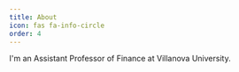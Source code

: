 ```yaml
---
title: About
icon: fas fa-info-circle
order: 4
---
```



I'm an Assistant Professor of Finance at Villanova University. 
